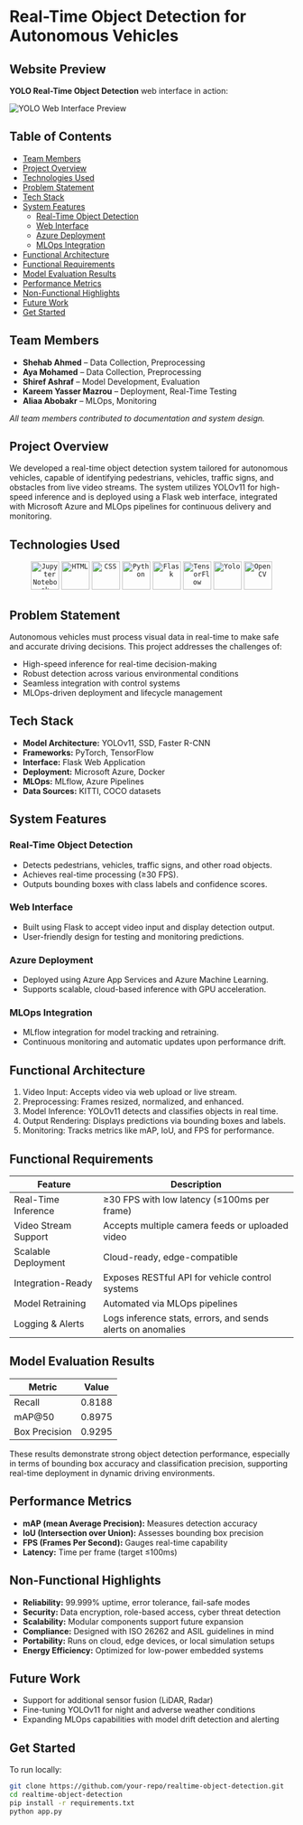 # Real-Time Object Detection for Autonomous Vehicles

## Website Preview

**YOLO Real-Time Object Detection** web interface in action:

![YOLO Web Interface Preview](https://github.com/user-attachments/assets/824a3683-34da-4b73-961b-23791cbe327a)

## Table of Contents

- [Team Members](#team-members)  
- [Project Overview](#project-overview)  
- [Technologies Used](#technologies-used)  
- [Problem Statement](#problem-statement)  
- [Tech Stack](#tech-stack)  
- [System Features](#system-features)  
  - [Real-Time Object Detection](#real-time-object-detection)  
  - [Web Interface](#web-interface)  
  - [Azure Deployment](#azure-deployment)  
  - [MLOps Integration](#mlops-integration)  
- [Functional Architecture](#functional-architecture)  
- [Functional Requirements](#functional-requirements)  
- [Model Evaluation Results](#model-evaluation-results)  
- [Performance Metrics](#performance-metrics)  
- [Non-Functional Highlights](#non-functional-highlights)  
- [Future Work](#future-work)  
- [Get Started](#get-started)

## Team Members
- **Shehab Ahmed** – Data Collection, Preprocessing  
- **Aya Mohamed** – Data Collection, Preprocessing  
- **Shiref Ashraf** – Model Development, Evaluation  
- **Kareem Yasser Mazrou** – Deployment, Real-Time Testing  
- **Aliaa Abobakr** – MLOps, Monitoring  

_All team members contributed to documentation and system design._

## Project Overview

We developed a real-time object detection system tailored for autonomous vehicles, capable of identifying pedestrians, vehicles, traffic signs, and obstacles from live video streams. The system utilizes YOLOv11 for high-speed inference and is deployed using a Flask web interface, integrated with Microsoft Azure and MLOps pipelines for continuous delivery and monitoring.

## Technologies Used

<div align="center">
	<code><img width="50" src="https://raw.githubusercontent.com/marwin1991/profile-technology-icons/refs/heads/main/icons/jupyter_notebook.png" alt="Jupyter Notebook" title="Jupyter Notebook"/></code>
	<code><img width="50" src="https://raw.githubusercontent.com/marwin1991/profile-technology-icons/refs/heads/main/icons/html.png" alt="HTML" title="HTML"/></code>
	<code><img width="50" src="https://raw.githubusercontent.com/marwin1991/profile-technology-icons/refs/heads/main/icons/css.png" alt="CSS" title="CSS"/></code>
	<code><img width="50" src="https://raw.githubusercontent.com/marwin1991/profile-technology-icons/refs/heads/main/icons/python.png" alt="Python" title="Python"/></code>
	<code><img width="50" src="https://raw.githubusercontent.com/marwin1991/profile-technology-icons/refs/heads/main/icons/flask.png" alt="Flask" title="Flask"/></code>
	<code><img width="50" src="https://raw.githubusercontent.com/marwin1991/profile-technology-icons/refs/heads/main/icons/tensorflow.png" alt="TensorFlow" title="TensorFlow"/></code>
	<code><img width="50" src="https://img.shields.io/badge/YOLOv11-FFCC00?style=for-the-badge&logo=OpenCV&logoColor=black" alt="Yolo" title="Yolo"/></code>
	<code><img width="50" src="https://upload.wikimedia.org/wikipedia/commons/3/32/OpenCV_Logo_with_text_svg_version.svg" alt="OpenCV" title="OpenCV"/></code>
</div>

## Problem Statement

Autonomous vehicles must process visual data in real-time to make safe and accurate driving decisions. This project addresses the challenges of:
- High-speed inference for real-time decision-making  
- Robust detection across various environmental conditions  
- Seamless integration with control systems  
- MLOps-driven deployment and lifecycle management

## Tech Stack

- **Model Architecture:** YOLOv11, SSD, Faster R-CNN  
- **Frameworks:** PyTorch, TensorFlow  
- **Interface:** Flask Web Application  
- **Deployment:** Microsoft Azure, Docker  
- **MLOps:** MLflow, Azure Pipelines  
- **Data Sources:** KITTI, COCO datasets  

## System Features

### Real-Time Object Detection
- Detects pedestrians, vehicles, traffic signs, and other road objects.
- Achieves real-time processing (≥30 FPS).
- Outputs bounding boxes with class labels and confidence scores.

### Web Interface
- Built using Flask to accept video input and display detection output.
- User-friendly design for testing and monitoring predictions.

### Azure Deployment
- Deployed using Azure App Services and Azure Machine Learning.
- Supports scalable, cloud-based inference with GPU acceleration.

### MLOps Integration
- MLflow integration for model tracking and retraining.
- Continuous monitoring and automatic updates upon performance drift.

## Functional Architecture

1. Video Input: Accepts video via web upload or live stream.  
2. Preprocessing: Frames resized, normalized, and enhanced.  
3. Model Inference: YOLOv11 detects and classifies objects in real time.  
4. Output Rendering: Displays predictions via bounding boxes and labels.  
5. Monitoring: Tracks metrics like mAP, IoU, and FPS for performance.  

## Functional Requirements

| Feature                          | Description |
|----------------------------------|-------------|
| Real-Time Inference              | ≥30 FPS with low latency (≤100ms per frame) |
| Video Stream Support             | Accepts multiple camera feeds or uploaded video |
| Scalable Deployment              | Cloud-ready, edge-compatible |
| Integration-Ready                | Exposes RESTful API for vehicle control systems |
| Model Retraining                 | Automated via MLOps pipelines |
| Logging & Alerts                 | Logs inference stats, errors, and sends alerts on anomalies |

## Model Evaluation Results

| Metric         | Value   |
|----------------|---------|
| Recall         | 0.8188  |
| mAP@50         | 0.8975  |
| Box Precision  | 0.9295  |

These results demonstrate strong object detection performance, especially in terms of bounding box accuracy and classification precision, supporting real-time deployment in dynamic driving environments.

## Performance Metrics

- **mAP (mean Average Precision):** Measures detection accuracy  
- **IoU (Intersection over Union):** Assesses bounding box precision  
- **FPS (Frames Per Second):** Gauges real-time capability  
- **Latency:** Time per frame (target ≤100ms)  

## Non-Functional Highlights

- **Reliability:** 99.999% uptime, error tolerance, fail-safe modes  
- **Security:** Data encryption, role-based access, cyber threat detection  
- **Scalability:** Modular components support future expansion  
- **Compliance:** Designed with ISO 26262 and ASIL guidelines in mind  
- **Portability:** Runs on cloud, edge devices, or local simulation setups  
- **Energy Efficiency:** Optimized for low-power embedded systems  

## Future Work

- Support for additional sensor fusion (LiDAR, Radar)  
- Fine-tuning YOLOv11 for night and adverse weather conditions  
- Expanding MLOps capabilities with model drift detection and alerting  

## Get Started

To run locally:
```bash
git clone https://github.com/your-repo/realtime-object-detection.git
cd realtime-object-detection
pip install -r requirements.txt
python app.py
